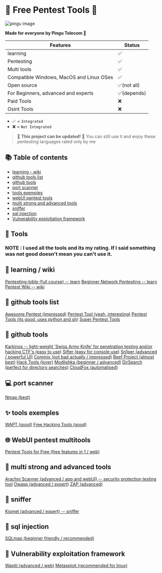 # 🎈 Free Pentest Tools 🎈
![pingu image](https://cdn.discordapp.com/avatars/1009216298586210425/4d6853dc4bc1cbd02ca440ce3292a062.png)

**Made for everyone by Pingu Telecom 🐧**

| Features                                                                              | Status    |
|---------------------------------------------------------------------------------------|-----------|
| learning                                                                              | ✅         |
| Pentesting                                                                            | ✅         |
| Multi tools                                                                           | ✅         |
| Compatible Windows, MacOS and Linux OSes                                              | ✅         |
| Open source                                                                           | ✅(not all)|
| For Beginners, advanced and experts                                                   | ✅(depends)|
| Paid Tools                                                                            | ❌         |
| Osint Tools                                                                           | ❌         |

- ✅ = `Integrated`
- ❌ = `Not Integrated`

> 🚧 **This project can be updated!** 🚧 You can still use it and enjoy these pentesting languages rated only by me

## 📚 Table of contents
* [learning - wiki](#📖-learning-/-wiki)
* [github tools list](#🧨-github-tools-list)
* [github tools](#🎇-github-tools)
* [port scanner](#💻-port-scanner)
* [tools exemples](#✨-tools-exemples)
* [webUI pentest tools](#🌐-webUI-pentest-toolsup)
* [multi strong and advanced tools](#💪-multi-strong-and-advanced-tools)
* [sniffer](#🐺-sniffer)
* [sql injection](#💉-sql-injection)
* [Vulnerability exploitation framework](#🧪-Vulnerability-exploitation-framework)

## 🚀 Tools
### NOTE : I used all the tools and its my rating. If I said something was not good doesn't mean you can't use it.
## 📖 learning / wiki
[Pentesting-bible (full course) -- learn](https://github.com/blaCCkHatHacEEkr/PENTESTING-BIBLE)
[Beginner Network Pentesting -- learn](https://github.com/hmaverickadams/Beginner-Network-Pentesting)
[Pentest Wiki -- wiki](https://github.com/nixawk/pentest-wiki)

## 🧨 github tools list
[Awesome Pentest (impressed)](https://github.com/enaqx/awesome-pentest)
[Pentest Tool (yeah, interesting)](https://github.com/Ridter/Pentest)
[Pentest Tools (its good, uses python and sh)](https://github.com/gwen001/pentest-tools)
[Super Pentest Tools](https://github.com/arch3rPro/PentestTools)

## 🎇 github tools
[Karkinos -- light-weight 'Swiss Army Knife' for penetration testing and/or hacking CTF's (easy to use)](https://github.com/helich0pper/Karkinos)
[Sifter (easy for console use)](https://github.com/whiterabb17/sifter)
[Sn1per (advanced / powerful UI)](https://github.com/1N3/Sn1per)
[Commix (not bad actually / impressed)](https://github.com/commixproject/commix)
[Beef Project (almost best)](https://beefproject.com/)
[Hack Tools (lover)](https://github.com/LasCC/Hack-Tools)
[Modlishka (beginner / advanced)](https://github.com/drk1wi/Modlishka)
[DirSearch (perfect for directory searches)](https://github.com/maurosoria/dirsearch)
[CloudFox (automatised)](https://github.com/BishopFox/cloudfox)

## 💻 port scanner
[Nmap (best)](https://nmap.org/)

## ✨ tools exemples
[WAPT (good)](https://cybersecuritynews.com/web-application-pentesting-tools/)
[Free Hacking Tools (good)](https://www.synopsys.com/blogs/software-security/top-10-free-hacking-tools-for-penetration-testers/)

## 🌐 WebUI pentest multitools
[Pentest Tools for Free (free features in 1 / web)](https://pentest-tools.com/for/free)

## 💪 multi strong and advanced tools
[Arachni Scanner (advanced / app and webUI) -- security protection testing tool](https://www.arachni-scanner.com/)
[Owasp (advanced / expert)](https://gbhackers.com/scanning-owasp-top-10/)
[ZAP (advanced)](https://www.zaproxy.org/download/)

## 🐺 sniffer
[Kismet (advanced / expert) -- sniffer](https://www.kismetwireless.net/)

## 💉 sql injection
[SQLmap (beginner friendly / recommended)](https://sqlmap.org/)

## 🧪 Vulnerability exploitation framework
[Wapiti (advanced / web)](https://wapiti.sourceforge.io/)
[Metasploit (recommended for linux)](https://www.metasploit.com/)
